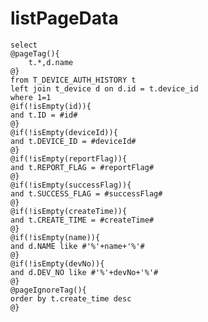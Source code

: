 listPageData
===
    select
    @pageTag(){
        t.*,d.name
    @}
    from T_DEVICE_AUTH_HISTORY t
    left join t_device d on d.id = t.device_id
    where 1=1
    @if(!isEmpty(id)){
    and t.ID = #id#
    @}
    @if(!isEmpty(deviceId)){
    and t.DEVICE_ID = #deviceId#
    @}
    @if(!isEmpty(reportFlag)){
    and t.REPORT_FLAG = #reportFlag#
    @}
    @if(!isEmpty(successFlag)){
    and t.SUCCESS_FLAG = #successFlag#
    @}
    @if(!isEmpty(createTime)){
    and t.CREATE_TIME = #createTime#
    @}
    @if(!isEmpty(name)){
    and d.NAME like #'%'+name+'%'#
    @}
    @if(!isEmpty(devNo)){
    and d.DEV_NO like #'%'+devNo+'%'#
    @}
    @pageIgnoreTag(){
    order by t.create_time desc
    @}